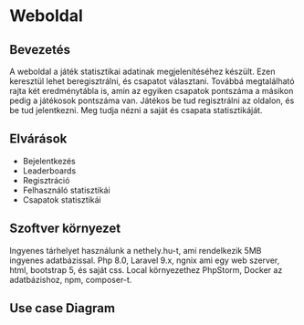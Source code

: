 # Weboldal
## Bevezetés
A weboldal a játék statisztikai adatinak megjelenítéséhez készült. Ezen keresztül lehet beregisztrálni, és csapatot választani. Továbbá megtalálható rajta két eredménytábla is, amin az egyiken  csapatok pontszáma a másikon pedig a játékosok pontszáma van. Játékos be tud regisztrálni az oldalon, és be tud jelentkezni. Meg tudja nézni a saját és csapata statisztikáját.

## Elvárások
-	Bejelentkezés
-	Leaderboards
-	Regisztráció
-	Felhasználó statisztikái
-	Csapatok statisztikái

## Szoftver környezet
Ingyenes tárhelyet használunk a nethely.hu-t, ami rendelkezik 5MB ingyenes adatbázissal. Php 8.0, Laravel 9.x, ngnix ami egy web szerver, html, bootstrap 5, és saját css. Local környezethez PhpStorm, Docker az adatbázishoz, npm, composer-t.

## Use case Diagram
